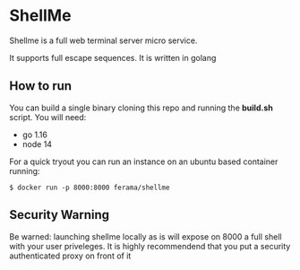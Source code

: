 # ShellMe

Shellme is a full web terminal server micro service.

It supports full escape sequences. It is written in golang


## How to run

You can build a single binary cloning this repo and running the **build.sh** script.
You will need:

* go 1.16
* node 14

For a quick tryout you can run an instance on an ubuntu based container running:

```
$ docker run -p 8000:8000 ferama/shellme
```

## Security Warning

Be warned: launching shellme locally as is will expose on 8000 a full shell with your user priveleges. It is highly recommendend that you put a security authenticated proxy on front of it
